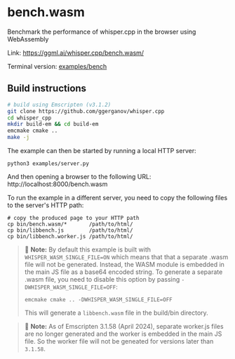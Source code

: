 # bench.wasm

Benchmark the performance of whisper.cpp in the browser using WebAssembly

Link: https://ggml.ai/whisper.cpp/bench.wasm/

Terminal version: [examples/bench](/examples/bench)

## Build instructions

```bash
# build using Emscripten (v3.1.2)
git clone https://github.com/ggerganov/whisper.cpp
cd whisper_cpp
mkdir build-em && cd build-em
emcmake cmake ..
make -j
```
The example can then be started by running a local HTTP server:
```console
python3 examples/server.py
```
And then opening a browser to the following URL:
http://localhost:8000/bench.wasm

To run the example in a different server, you need to copy the following files
to the server's HTTP path:
```
# copy the produced page to your HTTP path
cp bin/bench.wasm/*       /path/to/html/
cp bin/libbench.js        /path/to/html/
cp bin/libbench.worker.js /path/to/html/
```

> 📝 **Note:** By default this example is built with `WHISPER_WASM_SINGLE_FILE=ON`
> which means that that a separate .wasm file will not be generated. Instead, the
> WASM module is embedded in the main JS file as a base64 encoded string. To
> generate a separate .wasm file, you need to disable this option by passing
> `-DWHISPER_WASM_SINGLE_FILE=OFF`:
> ```console
> emcmake cmake .. -DWHISPER_WASM_SINGLE_FILE=OFF
> ```
> This will generate a `libbench.wasm` file in the build/bin directory.

> 📝 **Note:** As of Emscripten 3.1.58 (April 2024), separate worker.js files are no
> longer generated and the worker is embedded in the main JS file. So the worker
> file will not be geneated for versions later than `3.1.58`.
